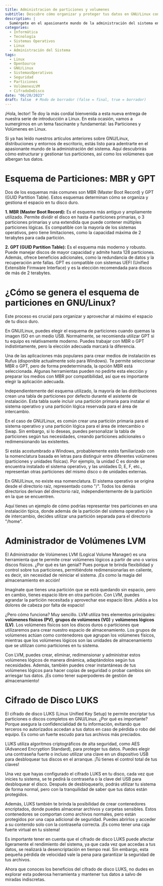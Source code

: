 ```yaml
---
title: Administracion de particiones y volumenes
subtitle: Descubre cómo organizar y proteger tus datos en GNU/Linux con Particiones, Volúmenes LVM y el cifrado LUKS
description: |
  Sumérgete en el apasionante mundo de la administración del sistema en Linux. Aprende a estructurar y gestionar tus particiones, aprovecha los beneficios de los Volúmenes LVM para redimensionar sin reiniciar, y protege tus datos con el cifrado de disco LUKS. ¡Mantén tu información a salvo y descubre nuevas formas de seguridad en Linux!
categories:
  - Informática
  - Tecnología
  - Sistemas Operativos
  - Linux
  - Administración del Sistema
tags:
  - Linux
  - OpenSource
  - GNU/Linux
  - SistemasOperativos
  - Seguridad
  - Particiones
  - VolúmenesLVM
  - CifradoDeDisco
date: "06/20/2023"
draft: false  # Modo de borrador (false = final, true = borrador)
---
```





¡Hola, lector! Te doy la más cordial bienvenida a esta nueva entrega de nuestra serie de introducción a Linux. En esta ocasión, vamos a sumergirnos en un tema fascinante y fundamental: las Particiones y Volúmenes en Linux.

Si ya has leído nuestros artículos anteriores sobre GNU/Linux, distribuciones y entornos de escritorio, estás listo para adentrarte en el apasionante mundo de la administración del sistema. Aquí descubrirás cómo estructurar y gestionar tus particiones, así como los volúmenes que albergan tus datos.

# Esquema de Particiones: MBR y GPT

Dos de los esquemas más comunes son MBR (Master Boot Record) y GPT (GUID Partition Table). Estos esquemas determinan cómo se organiza y gestiona el espacio en tu disco duro.

**1. MBR (Master Boot Record):** Es el esquema más antiguo y ampliamente utilizado. Permite dividir el disco en hasta 4 particiones primarias, o 3 particiones primarias y una extendida que puede contener múltiples particiones lógicas. Es compatible con la mayoría de los sistemas operativos, pero tiene limitaciones, como la capacidad máxima de 2 terabytes para cada partición.

**2. GPT (GUID Partition Table):** Es el esquema más moderno y robusto. Puede manejar discos de mayor capacidad y admite hasta 128 particiones. Además, ofrece beneficios adicionales, como la redundancia de datos y la recuperación ante fallas. GPT es compatible con sistemas UEFI (Unified Extensible Firmware Interface) y es la elección recomendada para discos de más de 2 terabytes.

# ¿Cómo se genera el esquema de particiones en GNU/Linux?

Este proceso es crucial para organizar y aprovechar al máximo el espacio de tu disco duro.

En GNU/Linux, puedes elegir el esquema de particiones cuando quemas la imagen ISO en un medio USB. Normalmente, se recomienda utilizar GPT si tu equipo es relativamente moderno. Puedes trabajar con MBR o GPT indistintamente, pero la elección adecuada marcará la diferencia.

Una de las aplicaciones más populares para crear medios de instalación es Rufus (disponible actualmente solo para Windows). Te permite seleccionar MBR o GPT, pero de forma predeterminada, la opción MBR está seleccionada. Algunas herramientas pueden no pedirte esta elección y preparar los medios con MBR por compatibilidad, así que es importante elegir la aplicación adecuada.

Independientemente del esquema utilizado, la mayoría de las distribuciones crean una tabla de particiones por defecto durante el asistente de instalación. Esta tabla suele incluir una partición primaria para instalar el sistema operativo y una partición lógica reservada para el área de intercambio.

En el caso de GNU/Linux, es común crear una partición primaria para el sistema operativo y una partición lógica para el área de intercambio o Swap. Sin embargo, si lo deseas, puedes personalizar la tabla de particiones según tus necesidades, creando particiones adicionales o redimensionando las existentes.

Si estás acostumbrado a Windows, probablemente estés familiarizado con la nomenclatura basada en letras para distinguir entre diferentes volúmenes (particiones y unidades físicas). Por ejemplo, la unidad C es donde se encuentra instalado el sistema operativo, y las unidades D, E, F, etc., representan otras particiones del mismo disco o de unidades externas.

En GNU/Linux, no existe esa nomenclatura. El sistema operativo se origina desde el directorio raíz, representado como "/". Todos los demás directorios derivan del directorio raíz, independientemente de la partición en la que se encuentren.

Aquí tienes un ejemplo de cómo podrías representar tres particiones en una instalación típica, donde además de la partición del sistema operativo y la de intercambio, decides utilizar una partición separada para el directorio "/home".

# Administrador de Volúmenes LVM

El Administrador de Volúmenes LVM (Logical Volume Manager) es una herramienta que te permite crear volúmenes lógicos a partir de uno o varios discos físicos. ¿Por qué es tan genial? Pues porque te brinda flexibilidad y control sobre tus particiones, permitiéndote redimensionarlas en caliente, es decir, sin necesidad de reiniciar el sistema. ¡Es como la magia del almacenamiento en acción!

Imagínate que tienes una partición que se está quedando sin espacio, pero en cambio, tienes espacio libre en otra partición. Con LVM, puedes agrandar la partición necesitada y aprovechar ese espacio libre. ¡Adiós a los dolores de cabeza por falta de espacio!

¿Pero cómo funciona? Muy sencillo. LVM utiliza tres elementos principales: **volúmenes físicos (PV)**, **grupos de volúmenes (VG)** y **volúmenes lógicos (LV)**. Los volúmenes físicos son los discos duros o particiones que utilizaremos para crear nuestro espacio de almacenamiento. Los grupos de volúmenes actúan como contenedores que agrupan los volúmenes físicos, mientras que los volúmenes lógicos son las unidades de almacenamiento que se utilizan como particiones en tu sistema.

Con LVM, puedes crear, eliminar, redimensionar y administrar estos volúmenes lógicos de manera dinámica, adaptándolos según tus necesidades. Además, también puedes crear instantáneas de tus volúmenes lógicos para hacer copias de seguridad o probar cambios sin arriesgar tus datos. ¡Es como tener superpoderes de gestión de almacenamiento!

# Cifrado de Disco LUKS

El cifrado de disco LUKS (Linux Unified Key Setup) te permite encriptar tus particiones o discos completos en GNU/Linux. ¿Por qué es importante? Porque asegura la confidencialidad de tu información, evitando que terceros no autorizados accedan a tus datos en caso de pérdida o robo del equipo. Es como un fuerte escudo para tus archivos más preciados.

LUKS utiliza algoritmos criptográficos de alta seguridad, como AES (Advanced Encryption Standard), para proteger tus datos. Puedes elegir una contraseña fuerte o incluso utilizar una clave en un dispositivo USB para desbloquear tus discos en el arranque. ¡Tú tienes el control total de tus claves!

Una vez que hayas configurado el cifrado LUKS en tu disco, cada vez que inicies tu sistema, se te pedirá la contraseña o la clave del USB para desbloquear el disco. Después de desbloquearlo, podrás utilizar tu sistema de forma normal, pero con la tranquilidad de saber que tus datos están protegidos.

Además, LUKS también te brinda la posibilidad de crear contenedores encriptados, donde puedes almacenar archivos y carpetas sensibles. Estos contenedores se comportan como archivos normales, pero están protegidos por una capa adicional de seguridad. Puedes abrirlos y acceder a su contenido solo con la contraseña correcta. ¡Es como tener una caja fuerte virtual en tu sistema!

Es importante tener en cuenta que el cifrado de disco LUKS puede afectar ligeramente el rendimiento del sistema, ya que cada vez que accedas a tus datos, se realizará la desencriptación en tiempo real. Sin embargo, esta pequeña pérdida de velocidad vale la pena para garantizar la seguridad de tus archivos.

Ahora que conoces los beneficios del cifrado de disco LUKS, no dudes en explorar esta poderosa herramienta y mantener tus datos a salvo de miradas indiscretas.
